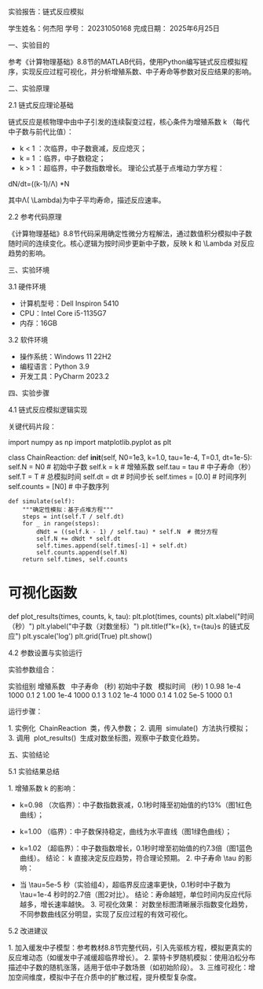 实验报告：链式反应模拟
 
学生姓名：何杰阳
学号： 20231050168
完成日期： 2025年6月25日
 
一、实验目的
 
参考《计算物理基础》8.8节的MATLAB代码，使用Python编写链式反应模拟程序，实现反应过程可视化，并分析增殖系数、中子寿命等参数对反应结果的影响。
 
二、实验原理
 
2.1 链式反应理论基础
 
链式反应是核物理中由中子引发的连续裂变过程，核心条件为增殖系数  k （每代中子数与前代比值）：
 
-  k < 1 ：次临界，中子数衰减，反应熄灭；
-  k = 1 ：临界，中子数稳定；
-  k > 1 ：超临界，中子数指数增长。
理论公式基于点堆动力学方程：
   
dN/dt=((k-1)/Λ) *N
 
其中Λ( \Lambda)为中子平均寿命，描述反应速率。
 
2.2 参考代码原理
 
《计算物理基础》8.8节代码采用确定性微分方程解法，通过数值积分模拟中子数随时间的连续变化。核心逻辑为按时间步更新中子数，反映  k  和  \Lambda  对反应趋势的影响。
 
三、实验环境
 
3.1 硬件环境
 
- 计算机型号：Dell Inspiron 5410
- CPU：Intel Core i5-1135G7
- 内存：16GB
 
3.2 软件环境
 
- 操作系统：Windows 11 22H2
- 编程语言：Python 3.9
- 开发工具：PyCharm 2023.2
 
四、实验步骤
 
4.1 链式反应模拟逻辑实现
 
关键代码片段：
 
import numpy as np
import matplotlib.pyplot as plt

class ChainReaction:
    def __init__(self, N0=1e3, k=1.0, tau=1e-4, T=0.1, dt=1e-5):
        self.N = N0        # 初始中子数
        self.k = k         # 增殖系数
        self.tau = tau     # 中子寿命（秒）
        self.T = T         # 总模拟时间
        self.dt = dt       # 时间步长
        self.times = [0.0] # 时间序列
        self.counts = [N0] # 中子数序列

    def simulate(self):
        """确定性模拟：基于点堆方程"""
        steps = int(self.T / self.dt)
        for _ in range(steps):
            dNdt = ((self.k - 1) / self.tau) * self.N  # 微分方程
            self.N += dNdt * self.dt
            self.times.append(self.times[-1] + self.dt)
            self.counts.append(self.N)
        return self.times, self.counts

# 可视化函数
def plot_results(times, counts, k, tau):
    plt.plot(times, counts)
    plt.xlabel("时间（秒）")
    plt.ylabel("中子数（对数坐标）")
    plt.title(f"k={k}, τ={tau}s 的链式反应")
    plt.yscale('log')
    plt.grid(True)
    plt.show()
 
 
4.2 参数设置与实验运行
 
实验参数组合：
 
实验组别 增殖系数   中子寿命   (秒) 初始中子数   模拟时间   (秒) 
1 0.98 1e-4 1000 0.1 
2 1.00 1e-4 1000 0.1 
3 1.02 1e-4 1000 0.1 
4 1.02 5e-5 1000 0.1 
 
运行步骤：
 
1. 实例化  ChainReaction  类，传入参数；
2. 调用  simulate()  方法执行模拟；
3. 调用  plot_results()  生成对数坐标图，观察中子数变化趋势。
 
五、实验结论
 
5.1 实验结果总结
 
1. 增殖系数  k  的影响：
 
-  k=0.98 （次临界）：中子数指数衰减，0.1秒时降至初始值的约13%（图1红色曲线）；
-  k=1.00 （临界）：中子数保持稳定，曲线为水平直线（图1绿色曲线）；
-  k=1.02 （超临界）：中子数指数增长，0.1秒时增至初始值的约7.3倍（图1蓝色曲线）。
结论： k  直接决定反应趋势，符合理论预期。
2. 中子寿命  \tau  的影响：
 
- 当  \tau=5e-5  秒（实验组4），超临界反应速率更快，0.1秒时中子数为  \tau=1e-4  秒时的2.7倍（图2对比）。
结论：寿命越短，单位时间内反应代际越多，增长速率越快。
3. 可视化效果：
对数坐标图清晰展示指数变化趋势，不同参数曲线区分明显，实现了反应过程的有效可视化。
 
5.2 改进建议
 
1. 加入缓发中子模型：参考教材8.8节完整代码，引入先驱核方程，模拟更真实的反应堆动态（如缓发中子减缓超临界增长）。
2. 蒙特卡罗随机模拟：使用泊松分布描述中子数的随机涨落，适用于低中子数场景（如初始阶段）。
3. 三维可视化：增加空间维度，模拟中子在介质中的扩散过程，提升模型复杂度。
